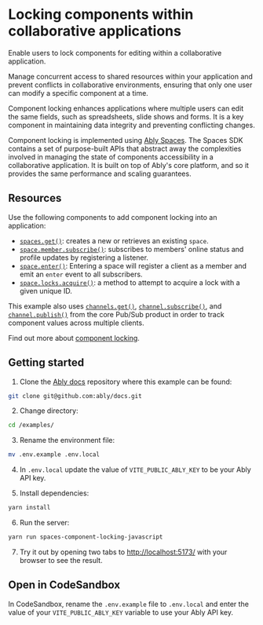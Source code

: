 # Locking components within collaborative applications

Enable users to lock components for editing within a collaborative application.

Manage concurrent access to shared resources within your application and prevent conflicts in collaborative environments, ensuring that only one user can modify a specific component at a time.

Component locking enhances applications where multiple users can edit the same fields, such as spreadsheets, slide shows and forms. It is a key component in maintaining data integrity and preventing conflicting changes.

Component locking is implemented using [Ably Spaces](/docs/products/spaces). The Spaces SDK contains a set of purpose-built APIs that abstract away the complexities involved in managing the state of components accessibility in a collaborative application. It is built on top of Ably's core platform, and so it provides the same performance and scaling guarantees.

## Resources

Use the following components to add component locking into an application:

* [`spaces.get()`](/docs/spaces/space#create): creates a new or retrieves an existing `space`.
* [`space.member.subscribe()`](/docs/spaces/locking#subscribe): subscribes to members' online status and profile updates by registering a listener.
* [`space.enter()`](/docs/spaces/space#enter): Entering a space will register a client as a member and emit an `enter` event to all subscribers.
* [`space.locks.acquire()`](/docs/spaces/locking#acquire): a method to attempt to acquire a lock with a given unique ID.

This example also uses [`channels.get()`](/docs/channels#create), [`channel.subscribe()`](/docs/channels#subscribe), and [`channel.publish()`](/docs/channels#publish) from the core Pub/Sub product in order to track component values across multiple clients.

Find out more about [component locking](/docs/spaces/locking).

## Getting started

1. Clone the [Ably docs](https://github.com/ably/docs) repository where this example can be found:

```sh
git clone git@github.com:ably/docs.git
```

2. Change directory:

```sh
cd /examples/
```

3. Rename the environment file:

```sh
mv .env.example .env.local
```

4. In `.env.local` update the value of `VITE_PUBLIC_ABLY_KEY` to be your Ably API key.

5. Install dependencies:

```sh
yarn install
```

6. Run the server:

```sh
yarn run spaces-component-locking-javascript
```

7. Try it out by opening two tabs to [http://localhost:5173/](http://localhost:5173/) with your browser to see the result.

## Open in CodeSandbox

In CodeSandbox, rename the `.env.example` file to `.env.local` and enter the value of your `VITE_PUBLIC_ABLY_KEY` variable to use your Ably API key.
